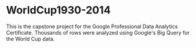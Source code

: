 # WorldCup1930-2014
This is the capstone project for the Google Professional Data Analytics Certificate. Thousands of rows were analyzed using Google's Big Query for the World Cup data.
